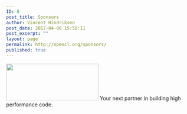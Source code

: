 ```yaml
---
ID: 8
post_title: Sponsors
author: Vincent Hindriksen
post_date: 2017-04-06 15:50:11
post_excerpt: ""
layout: page
permalink: http://opencl.org/sponsors/
published: true
---
```

<a href="https://streamcomputing.eu/"><img class="alignnone size-full wp-image-111" src="http://opencl.org/wp-content/uploads/2017/04/StreamComputing_logo_250.png" alt="" width="250" height="99" /></a>
Your next partner in building high performance code.